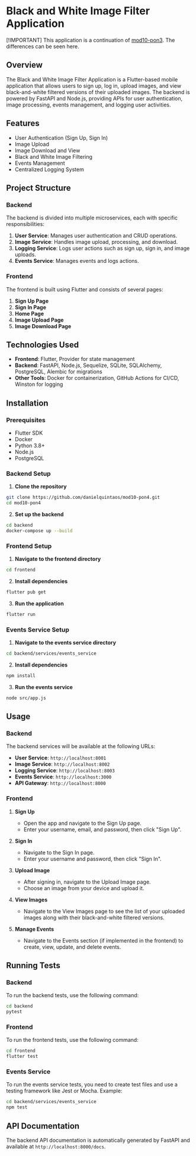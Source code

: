 # Black and White Image Filter Application

[!IMPORTANT] This application is a continuation of [mod10-pon3](https://github.com/danielquintaos/mod10-pon3). The differences can be seen here.

## Overview

The Black and White Image Filter Application is a Flutter-based mobile application that allows users to sign up, log in, upload images, and view black-and-white filtered versions of their uploaded images. The backend is powered by FastAPI and Node.js, providing APIs for user authentication, image processing, events management, and logging user activities.

## Features

- User Authentication (Sign Up, Sign In)
- Image Upload
- Image Download and View
- Black and White Image Filtering
- Events Management
- Centralized Logging System

## Project Structure

### Backend

The backend is divided into multiple microservices, each with specific responsibilities:

1. **User Service**: Manages user authentication and CRUD operations.
2. **Image Service**: Handles image upload, processing, and download.
3. **Logging Service**: Logs user actions such as sign up, sign in, and image uploads.
4. **Events Service**: Manages events and logs actions.

### Frontend

The frontend is built using Flutter and consists of several pages:

1. **Sign Up Page**
2. **Sign In Page**
3. **Home Page**
4. **Image Upload Page**
5. **Image Download Page**

## Technologies Used

- **Frontend**: Flutter, Provider for state management
- **Backend**: FastAPI, Node.js, Sequelize, SQLite, SQLAlchemy, PostgreSQL, Alembic for migrations
- **Other Tools**: Docker for containerization, GitHub Actions for CI/CD, Winston for logging

## Installation

### Prerequisites

- Flutter SDK
- Docker
- Python 3.8+
- Node.js
- PostgreSQL

### Backend Setup

1. **Clone the repository**

```sh
git clone https://github.com/danielquintaos/mod10-pon4.git
cd mod10-pon4
```

2. **Set up the backend**

```sh
cd backend
docker-compose up --build
```

### Frontend Setup

1. **Navigate to the frontend directory**

```sh
cd frontend
```

2. **Install dependencies**

```sh
flutter pub get
```

3. **Run the application**

```sh
flutter run
```

### Events Service Setup

1. **Navigate to the events service directory**

```sh
cd backend/services/events_service
```

2. **Install dependencies**

```sh
npm install
```

3. **Run the events service**

```sh
node src/app.js
```

## Usage

### Backend

The backend services will be available at the following URLs:
- **User Service**: `http://localhost:8001`
- **Image Service**: `http://localhost:8002`
- **Logging Service**: `http://localhost:8003`
- **Events Service**: `http://localhost:3000`
- **API Gateway**: `http://localhost:8000`

### Frontend

1. **Sign Up**
   - Open the app and navigate to the Sign Up page.
   - Enter your username, email, and password, then click "Sign Up".

2. **Sign In**
   - Navigate to the Sign In page.
   - Enter your username and password, then click "Sign In".

3. **Upload Image**
   - After signing in, navigate to the Upload Image page.
   - Choose an image from your device and upload it.

4. **View Images**
   - Navigate to the View Images page to see the list of your uploaded images along with their black-and-white filtered versions.

5. **Manage Events**
   - Navigate to the Events section (if implemented in the frontend) to create, view, update, and delete events.

## Running Tests

### Backend

To run the backend tests, use the following command:

```sh
cd backend
pytest
```

### Frontend

To run the frontend tests, use the following command:

```sh
cd frontend
flutter test
```

### Events Service

To run the events service tests, you need to create test files and use a testing framework like Jest or Mocha. Example:

```sh
cd backend/services/events_service
npm test
```

## API Documentation

The backend API documentation is automatically generated by FastAPI and available at `http://localhost:8000/docs`.

